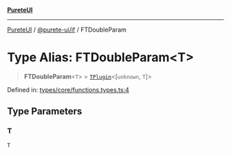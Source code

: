 [**PureteUI**](../../../README.md)

***

[PureteUI](../../../packages.md) / [@purete-ui/if](../README.md) / FTDoubleParam

# Type Alias: FTDoubleParam\<T\>

> **FTDoubleParam**\<`T`\> = [`TPlugin`](TPlugin.md)\<\[`unknown`, `T`\]\>

Defined in: [types/core/functions.types.ts:4](https://github.com/zerok-cell/PureteUI/blob/main/libs/if/src/lib/types/core/functions.types.ts#L4)

## Type Parameters

### T

`T`

